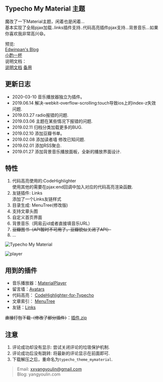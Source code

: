 ## Typecho My Material 主题

魔改了一下Material主题，闲着也是闲着...  
基本实现了全局pjax加载..links插件支持..代码高亮插件pjax支持…背景音乐...如果你喜欢我非常高兴😄。

预览:   
[Edwinpan's Blog](https://edwinpan.cn/)     
[小酌一杯](http://typecho.yangyoulin.com/)  
说明文档：  
[说明文档](http://typecho.yangyoulin.com/index.php/archives/5/)
[备用](https://yangyoulin.com/2019/07/05/typecho%E4%B8%BB%E9%A2%98%EF%BC%9AMy-Material/)  



## 更新日志
- 2020-03-10 音乐播放器独立为插件。
- 2019.06.14 解决-webkit-overflow-scrolling:touch导致ios上的index-z失效问题.
- 2019.03.27 radio报错的问题.
- 2019.03.06 主题在某些情况下报错的问题.
- 2019.02.11 归档分类加载更多的BUG.
- 2019.02.10 添加豆瓣书单。
- 2019.02.08 添加读者墙 修改已知问题.
- 2019.02.01 添加RSS聚合.
- 2019.01.27 添加背景音乐播放面板，全新的播放界面设计.


## 特性

1. 代码高亮使用的:CodeHighlighter  
  使用其他的需要在pjax:end回调中加入对应的代码高亮渲染函数.
2. 友链插件: Links  
  添加了一个Links友链样式
3. 目录生成: MenuTree(修改版)
4. 支持文章头图
5. 自定义首页界面
6. 背景音乐（网易云id或者直接填音乐URL）
7. ~~豆瓣图书（API暂时不可用了，豆瓣貌似关闭了API）~~
8. ...


![Typecho My Material](https://yangyoulin.com/2019/07/05/typecho%E4%B8%BB%E9%A2%98%EF%BC%9AMy-Material/4031308670.png)
  
![player](https://yangyoulin.com/2019/07/05/typecho%E4%B8%BB%E9%A2%98%EF%BC%9AMy-Material/3876021703.png)
## 用到的插件
- 音乐播放器：[MaterialPlayer](https://github.com/mnnyang/typecho_plugin_material_player)
- 留言墙：[Avatars](http://www.yzmb.me/archives/net/avatars-for-typecho)
- 代码高亮： [CodeHighlighter-for-Typecho](https://github.com/Copterfly/CodeHighlighter-for-Typecho "CodeHighlighter-for-Typecho")
- 文章索引： [MenuTree](https://github.com/mnnyang/MenuTree)
- 友链：[Links](http://www.imhan.com/archives/typecho_links_20141214)

~~直接打包下载（修改了部分插件）~~：[插件.zip](https://yangyoulin.com/usr/uploads/2019/03/2156462267.zip)



## 注意
1. 评论成功却没有显示: 尝试关闭评论的垃圾保护机制.
2. 评论成功后没有跳转: 将最新的评论显示在前面即可.
3. 下载解压之后，重命名为`typecho_theme_mymaterial`.


> Email: xxyangyoulin@gmail.com  
> Blog: yangyoulin.com
